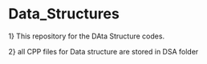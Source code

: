 # Data_Structures

1}  This repository for the DAta Structure codes.


2}  all CPP files for Data structure are stored in DSA folder
